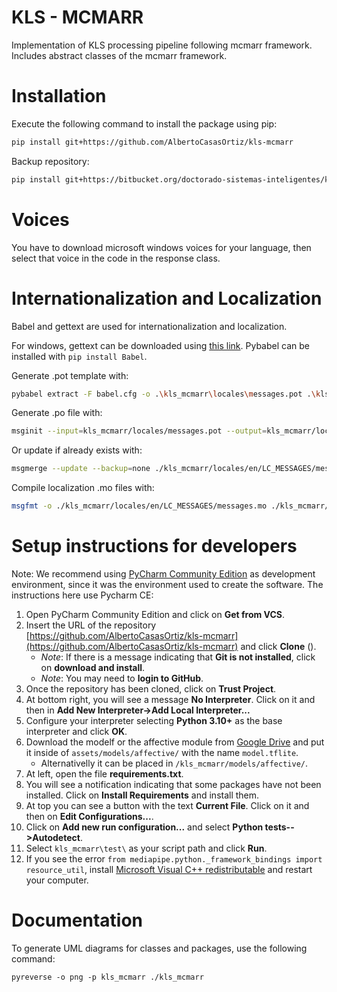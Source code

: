 # KLS - MCMARR

Implementation of KLS processing pipeline following mcmarr framework. Includes abstract classes of the mcmarr framework.

# Installation

Execute the following command to install the package using pip:

```bash
pip install git+https://github.com/AlbertoCasasOrtiz/kls-mcmarr
```

Backup repository:

```bash
pip install git+https://bitbucket.org/doctorado-sistemas-inteligentes/kls-mcmarr/
```

# Voices

You have to download microsoft windows voices for your language, then select that voice in the code in the response class.

# Internationalization and Localization

Babel and gettext are used for internationalization and localization.

For windows, gettext can be downloaded using [this link](https://docs.djangoproject.com/en/1.8/topics/i18n/translation/#gettext-on-windows). Pybabel can be installed with `pip install Babel`.

Generate .pot template with:

```bash
pybabel extract -F babel.cfg -o .\kls_mcmarr\locales\messages.pot .\kls_mcmarr\
```

Generate .po file with:

```bash
msginit --input=kls_mcmarr/locales/messages.pot --output=kls_mcmarr/locales/en/LC_MESSAGES/messages.po --locale=en_US
```

Or update if already exists with:

```bash
msgmerge --update --backup=none ./kls_mcmarr/locales/en/LC_MESSAGES/messages.po ./kls_mcmarr/locales/messages.pot
```

Compile localization .mo files with:

```bash
msgfmt -o ./kls_mcmarr/locales/en/LC_MESSAGES/messages.mo ./kls_mcmarr/locales/en/LC_MESSAGES/messages.po
```

# Setup instructions for developers

Note: We recommend using [PyCharm Community Edition](https://www.jetbrains.com/pycharm/download/?section=windows) as development environment, since it was the environment used to create the software. The instructions here use Pycharm CE:

 1. Open PyCharm Community Edition and click on **Get from VCS**.
 2. Insert the URL of the repository [https://github.com/AlbertoCasasOrtiz/kls-mcmarr](https://github.com/AlbertoCasasOrtiz/kls-mcmarr) and click **Clone** ().
     - _Note_: If there is a message indicating that **Git is not installed**, click on **download and install**.
     - _Note_: You may need to **login to GitHub**.
 4. Once the repository has been cloned, click on **Trust Project**.
 5. At bottom right, you will see a message **No Interpreter**. Click on it and then in **Add New Interpreter->Add Local Interpreter...**
 6. Configure your interpreter selecting **Python 3.10+** as the base interpreter and click **OK**.
 7. Download the modelf or the affective module from [Google Drive](https://drive.google.com/file/d/18ouyTh0VdmheKkO-T27DOy_W8b7EkrQ8/view?usp=drive_link) and put it inside of `assets/models/affective/` with the name `model.tflite`.
     - Alternativelly it can be placed in `/kls_mcmarr/models/affective/`.
 8. At left, open the file **requirements.txt**.
 9. You will see a notification indicating that some packages have not been installed. Click on **Install Requirements** and install them.
 10. At top you can see a button with the text **Current File**. Click on it and then on **Edit Configurations...**.
 11. Click on **Add new run configuration...** and select **Python tests-->Autodetect**.
 12. Select `kls_mcmarr\test\` as your script path and click **Run**.
 13. If you see the error `from mediapipe.python._framework_bindings import resource_util`, install [Microsoft Visual C++ redistributable](https://learn.microsoft.com/en-us/cpp/windows/latest-supported-vc-redist?view=msvc-170#latest-microsoft-visual-c-redistributable-version) and restart your computer.

# Documentation

To generate UML diagrams for classes and packages, use the following command:

```shell
pyreverse -o png -p kls_mcmarr ./kls_mcmarr
```